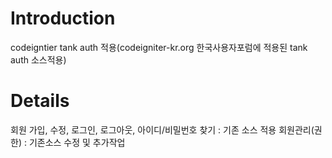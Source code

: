 # Introduction #

codeigntier tank auth 적용(codeigniter-kr.org 한국사용자포럼에 적용된 tank auth 소스적용)


# Details #

회원 가입, 수정, 로그인, 로그아웃, 아이디/비밀번호 찾기 : 기존 소스 적용
회원관리(권한) : 기존소스 수정 및 추가작업